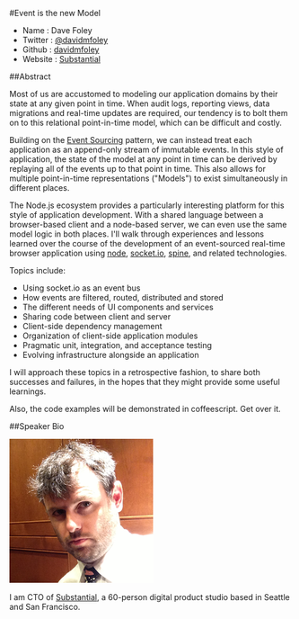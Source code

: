#Event is the new Model

* Name      : Dave Foley
* Twitter   : [@davidmfoley][]
* Github    : [davidmfoley][]
* Website   : [Substantial][]

##Abstract

Most of us are accustomed to modeling our application domains by their state at any given point in time. When audit logs, reporting views, data migrations and real-time updates are required, our tendency is to bolt them on to this relational point-in-time model, which can be difficult and costly.

Building on the [Event Sourcing][] pattern, we can instead treat each application as an append-only stream of immutable events. In this style of application, the state of the model at any point in time can be derived by replaying all of the events up to that point in time. This also allows for multiple point-in-time representations ("Models") to exist simultaneously in different places.

The Node.js ecosystem provides a particularly interesting platform for this style of application development. With a shared language between a browser-based client and a node-based server, we can even use the same model logic in both places. I'll walk through experiences and lessons learned over the course of the development of an event-sourced real-time browser application using [node][], [socket.io][], [spine][], and related technologies.

Topics include:

- Using socket.io as an event bus
- How events are filtered, routed, distributed and stored
- The different needs of UI components and services
- Sharing code between client and server
- Client-side dependency management
- Organization of client-side application modules
- Pragmatic unit, integration, and acceptance testing
- Evolving infrastructure alongside an application

I will approach these topics in a retrospective fashion, to share both successes and failures, in the hopes that they might provide some useful learnings.

Also, the code examples will be demonstrated in coffeescript. Get over it.

##Speaker Bio

![davidmfoley](images/davidmfoley.png)

I am CTO of [Substantial][], a 60-person digital product studio based in Seattle and San Francisco.

[@davidmfoley]:http://twitter.com/davidmfoley
[davidmfoley]:http://github.com/davidmfoley
[Event Sourcing]:http://martinfowler.com/eaaDev/EventSourcing.html
[Substantial]:http://substantial.com
[node]:http://nodejs.org
[socket.io]:http://socket.io
[spine]:http://spinejs.com/
